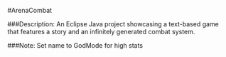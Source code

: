 #ArenaCombat

###Description:
An Eclipse Java project showcasing a text-based game that features a story and an infinitely generated combat system.

###Note:
Set name to GodMode for high stats